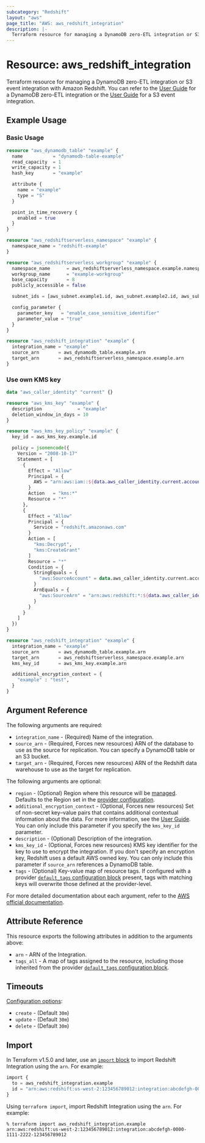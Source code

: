 ```yaml
---
subcategory: "Redshift"
layout: "aws"
page_title: "AWS: aws_redshift_integration"
description: |-
  Terraform resource for managing a DynamoDB zero-ETL integration or S3 event integration with Amazon Redshift.
---
```


# Resource: aws_redshift_integration

Terraform resource for managing a DynamoDB zero-ETL integration or S3 event integration with Amazon Redshift. You can refer to the [User Guide](https://docs.aws.amazon.com/amazondynamodb/latest/developerguide/RedshiftforDynamoDB-zero-etl.html) for a DynamoDB zero-ETL integration or the [User Guide](https://docs.aws.amazon.com/redshift/latest/dg/loading-data-copy-job.html) for a S3 event integration.

## Example Usage

### Basic Usage

```terraform
resource "aws_dynamodb_table" "example" {
  name           = "dynamodb-table-example"
  read_capacity  = 1
  write_capacity = 1
  hash_key       = "example"

  attribute {
    name = "example"
    type = "S"
  }

  point_in_time_recovery {
    enabled = true
  }
}

resource "aws_redshiftserverless_namespace" "example" {
  namespace_name = "redshift-example"
}

resource "aws_redshiftserverless_workgroup" "example" {
  namespace_name      = aws_redshiftserverless_namespace.example.namespace_name
  workgroup_name      = "example-workgroup"
  base_capacity       = 8
  publicly_accessible = false

  subnet_ids = [aws_subnet.example1.id, aws_subnet.example2.id, aws_subnet.example3.id]

  config_parameter {
    parameter_key   = "enable_case_sensitive_identifier"
    parameter_value = "true"
  }
}

resource "aws_redshift_integration" "example" {
  integration_name = "example"
  source_arn       = aws_dynamodb_table.example.arn
  target_arn       = aws_redshiftserverless_namespace.example.arn
}
```

### Use own KMS key

```terraform
data "aws_caller_identity" "current" {}

resource "aws_kms_key" "example" {
  description             = "example"
  deletion_window_in_days = 10
}

resource "aws_kms_key_policy" "example" {
  key_id = aws_kms_key.example.id

  policy = jsonencode({
    Version = "2008-10-17"
    Statement = [
      {
        Effect = "Allow"
        Principal = {
          AWS = "arn:aws:iam::${data.aws_caller_identity.current.account_id}:root"
        }
        Action   = "kms:*"
        Resource = "*"
      },
      {
        Effect = "Allow"
        Principal = {
          Service = "redshift.amazonaws.com"
        }
        Action = [
          "kms:Decrypt",
          "kms:CreateGrant"
        ]
        Resource = "*"
        Condition = {
          StringEquals = {
            "aws:SourceAccount" = data.aws_caller_identity.current.account_id
          }
          ArnEquals = {
            "aws:SourceArn" = "arn:aws:redshift:*:${data.aws_caller_identity.current.account_id}:integration:*"
          }
        }
      }
    ]
  })
}

resource "aws_redshift_integration" "example" {
  integration_name = "example"
  source_arn       = aws_dynamodb_table.example.arn
  target_arn       = aws_redshiftserverless_namespace.example.arn
  kms_key_id       = aws_kms_key.example.arn

  additional_encryption_context = {
    "example" : "test",
  }
}
```

## Argument Reference

The following arguments are required:

* `integration_name` - (Required) Name of the integration.
* `source_arn` - (Required, Forces new resources) ARN of the database to use as the source for replication. You can specify a DynamoDB table or an S3 bucket.
* `target_arn` - (Required, Forces new resources) ARN of the Redshift data warehouse to use as the target for replication.

The following arguments are optional:

* `region` - (Optional) Region where this resource will be [managed](https://docs.aws.amazon.com/general/latest/gr/rande.html#regional-endpoints). Defaults to the Region set in the [provider configuration](https://registry.terraform.io/providers/hashicorp/aws/latest/docs#aws-configuration-reference).
* `additional_encryption_context` - (Optional, Forces new resources) Set of non-secret key–value pairs that contains additional contextual information about the data.
For more information, see the [User Guide](https://docs.aws.amazon.com/kms/latest/developerguide/concepts.html#encrypt_context).
You can only include this parameter if you specify the `kms_key_id` parameter.
* `description` - (Optional) Description of the integration.
* `kms_key_id` - (Optional, Forces new resources) KMS key identifier for the key to use to encrypt the integration.
If you don't specify an encryption key, Redshift uses a default AWS owned key.
You can only include this parameter if `source_arn` references a DynamoDB table.
* `tags` - (Optional) Key-value map of resource tags. If configured with a provider [`default_tags` configuration block](https://registry.terraform.io/providers/hashicorp/aws/latest/docs#default_tags-configuration-block) present, tags with matching keys will overwrite those defined at the provider-level.

For more detailed documentation about each argument, refer to the [AWS official documentation](https://docs.aws.amazon.com/cli/latest/reference/redshift/create-integration.html).

## Attribute Reference

This resource exports the following attributes in addition to the arguments above:

* `arn` - ARN of the Integration.
* `tags_all` - A map of tags assigned to the resource, including those inherited from the provider [`default_tags` configuration block](https://registry.terraform.io/providers/hashicorp/aws/latest/docs#default_tags-configuration-block).

## Timeouts

[Configuration options](https://developer.hashicorp.com/terraform/language/resources/syntax#operation-timeouts):

* `create` - (Default `30m`)
* `update` - (Default `30m`)
* `delete` - (Default `30m`)

## Import

In Terraform v1.5.0 and later, use an [`import` block](https://developer.hashicorp.com/terraform/language/import) to import Redshift Integration using the `arn`. For example:

```terraform
import {
  to = aws_redshift_integration.example
  id = "arn:aws:redshift:us-west-2:123456789012:integration:abcdefgh-0000-1111-2222-123456789012"
}
```

Using `terraform import`, import Redshift Integration using the `arn`. For example:

```console
% terraform import aws_redshift_integration.example arn:aws:redshift:us-west-2:123456789012:integration:abcdefgh-0000-1111-2222-123456789012
```
